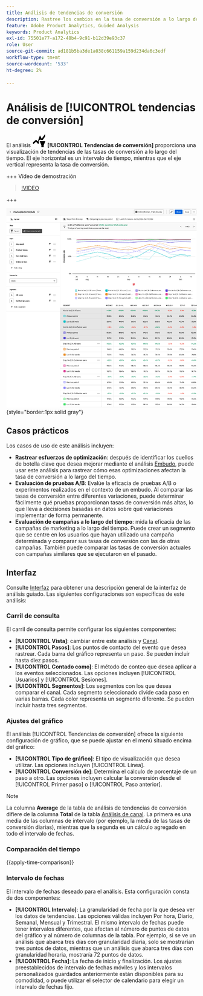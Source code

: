```yaml
---
title: Análisis de tendencias de conversión
description: Rastree los cambios en la tasa de conversión a lo largo del tiempo.
feature: Adobe Product Analytics, Guided Analysis
keywords: Product Analytics
exl-id: 75501e77-a172-48b4-9c91-b12d39e93c37
role: User
source-git-commit: ad181b5ba3de1a038c661159a159d234da6c3edf
workflow-type: tm+mt
source-wordcount: '533'
ht-degree: 2%

---
```


# Análisis de [!UICONTROL tendencias de conversión]

El análisis ![Tendencias de conversión](/help/assets/icons/ConversionTrends.svg) **[!UICONTROL Tendencias de conversión]** proporciona una visualización de tendencias de las tasas de conversión a lo largo del tiempo. El eje horizontal es un intervalo de tiempo, mientras que el eje vertical representa la tasa de conversión.

+++ Vídeo de demostración

>[!VIDEO](https://video.tv.adobe.com/v/3421662/?learn=on)

+++

![Comparación temporal de tendencias de conversión](../assets/conversion-trends-compare.png){style="border:1px solid gray"}

## Casos prácticos

Los casos de uso de este análisis incluyen:

* **Rastrear esfuerzos de optimización**: después de identificar los cuellos de botella clave que desea mejorar mediante el análisis [Embudo](funnel.md), puede usar este análisis para rastrear cómo esas optimizaciones afectan la tasa de conversión a lo largo del tiempo.
* **Evaluación de pruebas A/B**: Evalúe la eficacia de pruebas A/B o experimentos realizados en el contexto de un embudo. Al comparar las tasas de conversión entre diferentes variaciones, puede determinar fácilmente qué pruebas proporcionan tasas de conversión más altas, lo que lleva a decisiones basadas en datos sobre qué variaciones implementar de forma permanente.
* **Evaluación de campañas a lo largo del tiempo**: mida la eficacia de las campañas de marketing a lo largo del tiempo. Puede crear un segmento que se centre en los usuarios que hayan utilizado una campaña determinada y comparar sus tasas de conversión con las de otras campañas. También puede comparar las tasas de conversión actuales con campañas similares que se ejecutaron en el pasado.

## Interfaz

Consulte [Interfaz](../overview.md#interface) para obtener una descripción general de la interfaz de análisis guiado. Las siguientes configuraciones son específicas de este análisis:

### Carril de consulta

El carril de consulta permite configurar los siguientes componentes:

* **[!UICONTROL Vista]**: cambiar entre este análisis y [Canal](funnel.md).
* **[!UICONTROL Pasos]**: Los puntos de contacto del evento que desea rastrear. Cada barra del gráfico representa un paso. Se pueden incluir hasta diez pasos.
* **[!UICONTROL Contado como]**: El método de conteo que desea aplicar a los eventos seleccionados. Las opciones incluyen [!UICONTROL Usuarios] y [!UICONTROL Sesiones].
* **[!UICONTROL Segmentos]**: Los segmentos con los que desea comparar el canal. Cada segmento seleccionado divide cada paso en varias barras. Cada color representa un segmento diferente. Se pueden incluir hasta tres segmentos.

### Ajustes del gráfico

El análisis [!UICONTROL Tendencias de conversión] ofrece la siguiente configuración de gráfico, que se puede ajustar en el menú situado encima del gráfico:

* **[!UICONTROL Tipo de gráfico]**: El tipo de visualización que desea utilizar. Las opciones incluyen [!UICONTROL Línea].
* **[!UICONTROL Conversión de]**: Determina el cálculo de porcentaje de un paso a otro. Las opciones incluyen calcular la conversión desde el [!UICONTROL Primer paso] o [!UICONTROL Paso anterior].

>[!NOTE]
>
>La columna **Average** de la tabla de análisis de tendencias de conversión difiere de la columna **Total** de la tabla [Análisis de canal](funnel.md). La primera es una media de las columnas de intervalo (por ejemplo, la media de las tasas de conversión diarias), mientras que la segunda es un cálculo agregado en todo el intervalo de fechas.

### Comparación del tiempo

{{apply-time-comparison}}


### Intervalo de fechas

El intervalo de fechas deseado para el análisis. Esta configuración consta de dos componentes:

* **[!UICONTROL Intervalo]**: La granularidad de fecha por la que desea ver los datos de tendencias. Las opciones válidas incluyen Por hora, Diario, Semanal, Mensual y Trimestral. El mismo intervalo de fechas puede tener intervalos diferentes, que afectan al número de puntos de datos del gráfico y al número de columnas de la tabla. Por ejemplo, si se ve un análisis que abarca tres días con granularidad diaria, solo se mostrarían tres puntos de datos, mientras que un análisis que abarca tres días con granularidad horaria, mostraría 72 puntos de datos.
* **[!UICONTROL Fecha]**: La fecha de inicio y finalización. Los ajustes preestablecidos de intervalo de fechas móviles y los intervalos personalizados guardados anteriormente están disponibles para su comodidad, o puede utilizar el selector de calendario para elegir un intervalo de fechas fijo.

